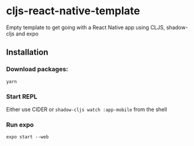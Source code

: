 # cljs-react-native-template
Empty template to get going with a React Native app using CLJS, shadow-cljs and expo

## Installation
### Download packages:
`yarn`
### Start REPL
Either use CIDER or `shadow-cljs watch :app-mobile` from the shell
### Run expo
`expo start --web`
